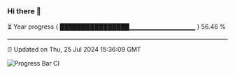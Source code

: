 ### Hi there 👋

⏳ Year progress { ████████████████▁▁▁▁▁▁▁▁▁▁▁▁▁▁ } 56.46 %

---

⏰ Updated on Thu, 25 Jul 2024 15:36:09 GMT

![Progress Bar CI](https://github.com/IshwaranRudhara/GIT-ACTION/workflows/Progress%20Bar%20CI/badge.svg)
